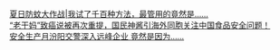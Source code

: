   
[夏日防蚊大作战|我试了千百种方法，最管用的竟然是……](http://www.dianyue.me/archives/857/go8nlohaw4dftsdk/)  
[“老干妈”致癌说被再次重提，国民神酱引海外同胞关注中国食品安全问题！](http://www.dianyue.me/archives/349/3cy6qodx0nprxk89/)  
[安全生产月汾阳交警深入远峰企业 竟然是因为......](http://www.dianyue.me/archives/574/opra7fzb5vcpqik1/)